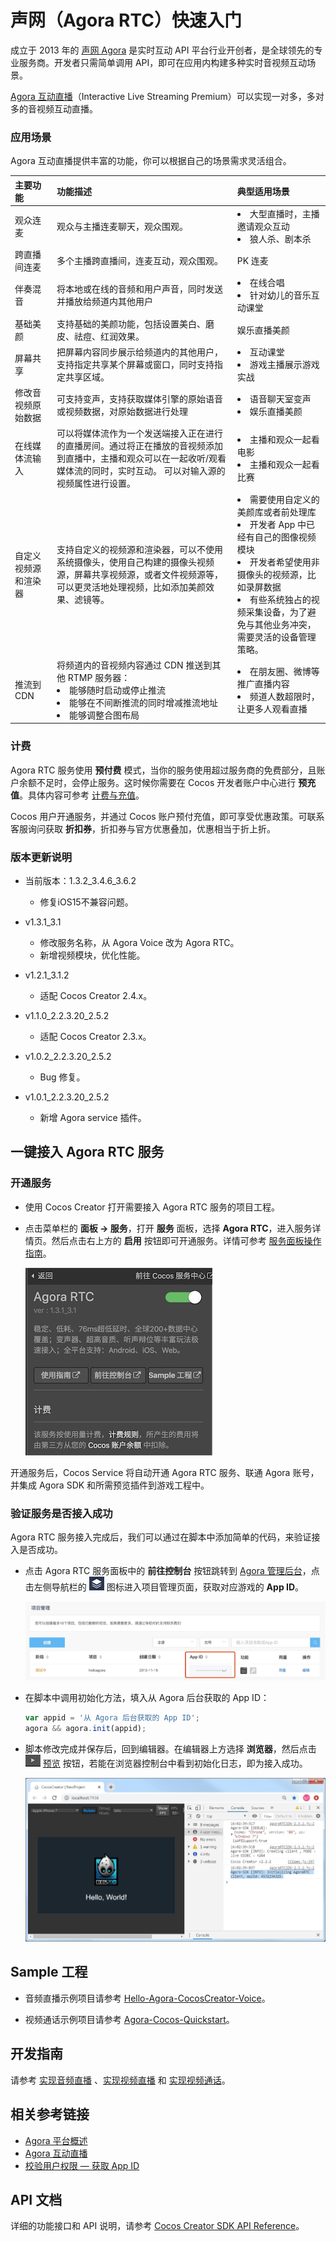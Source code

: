 # 声网（Agora RTC）快速入门

成立于 2013 年的 [声网 Agora](https://www.agora.io/cn/) 是实时互动 API 平台行业开创者，是全球领先的专业服务商。开发者只需简单调用 API，即可在应用内构建多种实时音视频互动场景。

[Agora 互动直播](https://docs.agora.io/cn/Audio%20Broadcast/product_live_audio?platform=All%20Platforms)（Interactive Live Streaming Premium）可以实现一对多，多对多的音视频互动直播。

### 应用场景

Agora 互动直播提供丰富的功能，你可以根据自己的场景需求灵活组合。

| 主要功能 | 功能描述 | 典型适用场景  |
| :------ | :----- | :---------- |
| 观众连麦           | 观众与主播连麦聊天，观众围观。                               | <li>大型直播时，主播邀请观众互动 <li>狼人杀、剧本杀          |
| 跨直播间连麦         | 多个主播跨直播间，连麦互动，观众围观。                       | PK 连麦                                                      |
| 伴奏混音             | 将本地或在线的音频和用户声音，同时发送并播放给频道内其他用户 | <li>在线合唱 <li>针对幼儿的音乐互动课堂                      |
| 基础美颜          | 支持基础的美颜功能，包括设置美白、磨皮、祛痘、红润效果。 | 娱乐直播美颜      |
| 屏幕共享      | 把屏幕内容同步展示给频道内的其他用户，支持指定共享某个屏幕或窗口，同时支持指定共享区域。      | <li>互动课堂<li>游戏主播展示游戏实战                         |
| 修改音视频原始数据   | 可支持变声，支持获取媒体引擎的原始语音或视频数据，对原始数据进行处理 | <li>语音聊天室变声<li>娱乐直播美颜                           |
| 在线媒体流输入       | 可以将媒体流作为一个发送端接入正在进行的直播房间。通过将正在播放的音视频添加到直播中，主播和观众可以在一起收听/观看媒体流的同时，实时互动。 可以对输入源的视频属性进行设置。 | <li>主播和观众一起看电影 <li>主播和观众一起看比赛            |
| 自定义视频源和渲染器 | 支持自定义的视频源和渲染器，可以不使用系统摄像头，使用自己构建的摄像头视频源，屏幕共享视频源，或者文件视频源等，可以更灵活地处理视频，比如添加美颜效果、滤镜等。 | <li>需要使用自定义的美颜库或者前处理库<li>开发者 App 中已经有自己的图像视频模块<li>开发者希望使用非摄像头的视频源，比如录屏数据<li>有些系统独占的视频采集设备，为了避免与其他业务冲突，需要灵活的设备管理策略。 |
| 推流到 CDN           | 将频道内的音视频内容通过 CDN 推送到其他 RTMP 服务器： <li>能够随时启动或停止推流 <li>能够在不间断推流的同时增减推流地址 <li>能够调整合图布局 | <li>在朋友圈、微博等推广直播内容<li>频道人数超限时，让更多人观看直播 |


### 计费

Agora RTC 服务使用 **预付费** 模式，当你的服务使用超过服务商的免费部分，且账户余额不足时，会停止服务。这时候你需要在 Cocos 开发者账户中心进行 **预充值**。具体内容可参考 [计费与充值](./about-billing.md)。

Cocos 用户开通服务，并通过 Cocos 账户预付充值，即可享受优惠政策。可联系客服询问获取 **折扣券**，折扣券与官方优惠叠加，优惠相当于折上折。

### 版本更新说明

- 当前版本：1.3.2_3.4.6_3.6.2

    - 修复iOS15不兼容问题。

- v1.3.1_3.1

    - 修改服务名称，从 Agora Voice 改为 Agora RTC。
    - 新增视频模块，优化性能。

- v1.2.1_3.1.2

    - 适配 Cocos Creator 2.4.x。

- v1.1.0_2.2.3.20_2.5.2

    - 适配 Cocos Creator 2.3.x。

- v1.0.2_2.2.3.20_2.5.2

    - Bug 修复。

- v1.0.1_2.2.3.20_2.5.2

    - 新增 Agora service 插件。

## 一键接入 Agora RTC 服务

### 开通服务

- 使用 Cocos Creator 打开需要接入 Agora RTC 服务的项目工程。

- 点击菜单栏的 **面板 -> 服务**，打开 **服务** 面板，选择 **Agora RTC**，进入服务详情页。然后点击右上方的 **启用** 按钮即可开通服务。详情可参考 [服务面板操作指南](./user-guide.md)。

    ![](agora/agora-panel.jpg)

开通服务后，Cocos Service 将自动开通 Agora RTC 服务、联通 Agora 账号，并集成 Agora SDK 和所需预览插件到游戏工程中。

### 验证服务是否接入成功

Agora RTC 服务接入完成后，我们可以通过在脚本中添加简单的代码，来验证接入是否成功。

- 点击 Agora RTC 服务面板中的 **前往控制台** 按钮跳转到 [Agora 管理后台](https://console.agora.io/)，点击左侧导航栏的 ![](agora/agora-projecticon.jpg) 图标进入项目管理页面，获取对应游戏的 **App ID**。

    ![](agora/agora-param.jpg)

- 在脚本中调用初始化方法，填入从 Agora 后台获取的 App ID：

    ```js
    var appid = '从 Agora 后台获取的 App ID';
    agora && agora.init(appid);
    ```

- 脚本修改完成并保存后，回到编辑器。在编辑器上方选择 **浏览器**，然后点击 ![](./image/preview-button.jpg) [预览](https://docs.cocos.com/creator/manual/zh/getting-started/basics/preview-build.html) 按钮，若能在浏览器控制台中看到初始化日志，即为接入成功。

    ![](agora/agora-debugging.jpg)

## Sample 工程

- 音频直播示例项目请参考 [Hello-Agora-CocosCreator-Voice](https://github.com/AgoraIO/Voice-Call-for-Mobile-Gaming/blob/master/Basic-Voice-Call-for-Gaming/Hello-CocosCreator-Voice-Agora/README.zh.md)。

- 视频通话示例项目请参考 [Agora-Cocos-Quickstart](https://docs.agora.io/cn/Interactive%20Broadcast/start_live_cocos_creator?platform=Cocos%20Creator#%E7%9B%B8%E5%85%B3%E9%93%BE%E6%8E%A5)。

## 开发指南

请参考 [实现音频直播](https://docs.agora.io/cn/Interactive%20Broadcast/start_live_audio_cocos_creator?platform=Cocos%20Creator) 、[实现视频直播](https://docs.agora.io/cn/Interactive%20Broadcast/start_live_cocos_creator?platform=Cocos%20Creator) 和 [实现视频通话](https://docs.agora.io/cn/Video/start_call_cocos_creator?platform=Cocos%20Creator)。

## 相关参考链接

- [Agora 平台概述](https://docs.agora.io/cn/Agora%20Platform/agora_platform?platform=Cocos%20Creator)
- [Agora 互动直播](https://docs.agora.io/cn/Interactive%20Broadcast/product_live?platform=Cocos%20Creator)
- [校验用户权限 — 获取 App ID](https://docs.agora.io/cn/Agora%20Platform/token?platform=All%20Platforms) 

## API 文档

详细的功能接口和 API 说明，请参考 [Cocos Creator SDK API Reference](https://docs.agora.io/cn/Video/API%20Reference/cocos_creator/index.html)。
